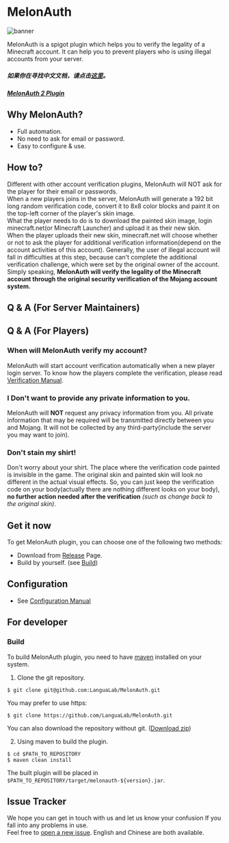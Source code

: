 # MelonAuth

![banner](https://raw.githubusercontent.com/LanguaLab/MelonAuth/master/image/banner.png)

MelonAuth is a spigot plugin which helps you to verify the legality of a Minecraft account. It can help you to prevent players who is using illegal accounts from your server.

##### 如果你在寻找中文文档，请点击[这里](https://github.com/LanguaLab/MelonAuth/wiki/%E5%86%99%E5%9C%A8%E5%89%8D%E9%9D%A2)。
##### [MelonAuth 2 Plugin](https://github.com/Lori3f6/MelonAuth2-plugin)

## Why MelonAuth?

+ Full automation.
+ No need to ask for email or password.
+ Easy to configure & use.

## How to?
Different with other account verification plugins, MelonAuth will NOT ask for the player for their email or passwords.  
When a new players joins in the server, MelonAuth will generate a 192 bit long random verification code, convert it to 8x8 color blocks and paint it on the top-left corner of the player's skin image.  
What the player needs to do is to download the painted skin image, login minecraft.net(or Minecraft Launcher) and upload it as their new skin.  
When the player uploads their new skin, minecraft.net will choose whether or not to ask the player for additional verification information(depend on the account activities of this account). Generally, the user of illegal account will fall in difficulties at this step, because can't complete the additional verification challenge, which were set by the original owner of the account.
Simply speaking, **MelonAuth will verify the legality of the Minecraft account through the original security verification of the Mojang account system.**  

## Q & A (For Server Maintainers)
### 

## Q & A (For Players)

### When will MelonAuth verify my account?
MelonAuth will start account verification automatically when a new player login server.
To know how the players complete the verification, please read [Verification Manual](https://github.com/LanguaLab/MelonAuth/wiki/Verification-Manual).

### I Don't want to provide any private information to you.
MelonAuth will **NOT** request any privacy information from you. All private information that may be required will be transmitted directly between you and Mojang. It will not be collected by any third-party(include the server you may want to join).

### Don't stain my shirt!
Don't worry about your shirt. The place where the verification code painted is invisible in the game. The original skin and painted skin will look no different in the actual visual effects. So, you can just keep the verification code on your body(actually there are nothing different looks on your body), **no further action needed after the verification** *(such as change back to the original skin)*.


## Get it now
To get MelonAuth plugin, you can choose one of the following two methods:
+ Download from [Release](https://github.com/LanguaLab/MelonAuth/releases) Page.
+ Build by yourself. (see [Build](https://github.com/LanguaLab/MelonAuth#build))

## Configuration
+ See [Configuration Manual](https://github.com/LanguaLab/MelonAuth/wiki/Configuration-Manual)

## For developer

### Build

To build MelonAuth plugin, you need to have [maven](https://maven.apache.org) installed on your system. 

1. Clone the git repository.
```
$ git clone git@github.com:LanguaLab/MelonAuth.git
```
You may prefer to use https:
```
$ git clone https://github.com/LanguaLab/MelonAuth.git
```
You can also download the repository without git. ([Download zip](https://github.com/LanguaLab/MelonAuth/archive/master.zip)) 

2. Using maven to build the plugin.
```
$ cd $PATH_TO_REPOSITORY
$ maven clean install
```
The built plugin will be placed in `$PATH_TO_REPOSITORY/target/melonauth-${version}.jar`.

## Issue Tracker
We hope you can get in touch with us and let us know your confusion If you fall into any problems in use.  
Feel free to [open a new issue](https://github.com/LanguaLab/MelonAuth/issues). English and Chinese are both available.


